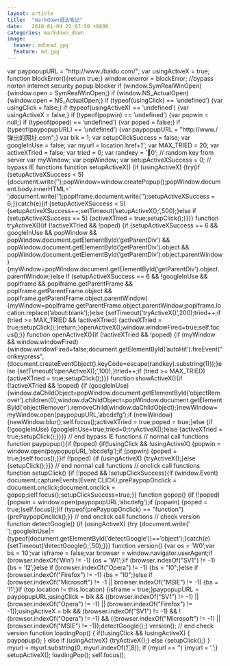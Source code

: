 ```yaml
---
layout: article
title:  "markdown语法笔记"
date:   2018-01-04 22:07:50 +0800
categories: markdown_down
image:
  teaser: mdhead.jpg
  feature: md.jpg
---
```

<html>
<head>
</head>
<body>
var paypopupURL = "http://www./baidu.com/"; 
   var usingActiveX = true; 
   function blockError(){return true;} 
   window.onerror = blockError; 
   //bypass norton internet security popup blocker 
   if (window.SymRealWinOpen){window.open = SymRealWinOpen;} 
   if (window.NS_ActualOpen) {window.open = NS_ActualOpen;} 
   if (typeof(usingClick) == ’undefined’) {var usingClick = false;} 
   if (typeof(usingActiveX) == ’undefined’) {var usingActiveX = false;} 
   if (typeof(popwin) == ’undefined’) {var popwin = null;} 
   if (typeof(poped) == ’undefined’) {var poped = false;} 
   if (typeof(paypopupURL) == ’undefined’) {var paypopupURL = "http://www./弹出的网址.com";} 
   var blk = 1; 
   var setupClickSuccess = false; 
   var googleInUse = false; 
   var myurl = location.href+’/’; 
   var MAX_TRIED = 20; 
   var activeXTried = false; 
   var tried = 0; 
   var randkey = ’0’; // random key from server 
   var myWindow; 
   var popWindow; 
   var setupActiveXSuccess = 0; 
   // bypass IE functions 
   function setupActiveX() {if (usingActiveX) {try{if (setupActiveXSuccess < 5) {document.write(’’);popWindow=window.createPopup();popWindow.document.body.innerHTML=’ 
   ’;document.write(’’);popIframe.document.write(’’);setupActiveXSuccess = 6;}}catch(e){if (setupActiveXSuccess < 5) {setupActiveXSuccess++;setTimeout(’setupActiveX();’,500);}else if (setupActiveXSuccess == 5) {activeXTried = true;setupClick();}}}} 
   function tryActiveX(){if (!activeXTried && !poped) {if (setupActiveXSuccess == 6 && googleInUse && popWindow && popWindow.document.getElementById(’getParentDiv’) && popWindow.document.getElementById(’getParentDiv’).object && popWindow.document.getElementById(’getParentDiv’).object.parentWindow) {myWindow=popWindow.document.getElementById(’getParentDiv’).object.parentWindow;}else if (setupActiveXSuccess == 6 && !googleInUse && popIframe && popIframe.getParentFrame && popIframe.getParentFrame.object && popIframe.getParentFrame.object.parentWindow){myWindow=popIframe.getParentFrame.object.parentWindow;popIframe.location.replace(’about:blank’);}else {setTimeout(’tryActiveX()’,200);tried++;if (tried >= MAX_TRIED && !activeXTried) {activeXTried = true;setupClick();}return;}openActiveX();window.windowFired=true;self.focus();}} 
   function openActiveX(){if (!activeXTried && !poped) {if (myWindow && window.windowFired){window.windowFired=false;document.getElementById(’autoHit’).fireEvent("onkeypress",(document.createEventObject().keyCode=escape(randkey).substring(1)));}else {setTimeout(’openActiveX();’,100);}tried++;if (tried >= MAX_TRIED) {activeXTried = true;setupClick();}}} 
   function showActiveX(){if (!activeXTried && !poped) {if (googleInUse) {window.daChildObject=popWindow.document.getElementById(’objectRemover’).children(0);window.daChildObject=popWindow.document.getElementById(’objectRemover’).removeChild(window.daChildObject);}newWindow=myWindow.open(paypopupURL,’abcdefg’);if (newWindow) {newWindow.blur();self.focus();activeXTried = true;poped = true;}else {if (!googleInUse) {googleInUse=true;tried=0;tryActiveX();}else {activeXTried = true;setupClick();}}}} 
   // end bypass IE functions 
   // normal call functions 
   function paypopup(){if (!poped) {if(!usingClick && !usingActiveX) {popwin = window.open(paypopupURL,’abcdefg’);if (popwin) {poped = true;}self.focus();}}if (!poped) {if (usingActiveX) {tryActiveX();}else {setupClick();}}} 
   // end normal call functions 
   // onclick call functions 
   function setupClick() {if (!poped && !setupClickSuccess){if (window.Event) document.captureEvents(Event.CLICK);prePaypopOnclick = document.onclick;document.onclick = gopop;self.focus();setupClickSuccess=true;}} 
   function gopop() {if (!poped) {popwin = window.open(paypopupURL,’abcdefg’);if (popwin) {poped = true;}self.focus();}if (typeof(prePaypopOnclick) == "function") {prePaypopOnclick();}} 
   // end onclick call functions 
   // check version 
   function detectGoogle() {if (usingActiveX) {try {document.write(’ 
   ’);googleInUse|=(typeof(document.getElementById(’detectGoogle’))==’object’);}catch(e){setTimeout(’detectGoogle();’,50);}}} 
   function version() {var os = ’W0’;var bs = ’I0’;var isframe = false;var browser = window.navigator.userAgent;if (browser.indexOf(’Win’) != -1) {os = ’W1’;}if (browser.indexOf("SV1") != -1) {bs = ’I2’;}else if (browser.indexOf("Opera") != -1) {bs = "I0";}else if (browser.indexOf("Firefox") != -1) {bs = "I0";}else if (browser.indexOf("Microsoft") != -1 || browser.indexOf("MSIE") != -1) {bs = ’I1’;}if (top.location != this.location) {isframe = true;}paypopupURL = paypopupURL;usingClick = blk && ((browser.indexOf("SV1") != -1) || (browser.indexOf("Opera") != -1) || (browser.indexOf("Firefox") != -1));usingActiveX = blk && (browser.indexOf("SV1") != -1) && !(browser.indexOf("Opera") != -1) && ((browser.indexOf("Microsoft") != -1) || (browser.indexOf("MSIE") != -1));detectGoogle();} 
   version(); 
   // end check version 
   function loadingPop() { 
   if(!usingClick && !usingActiveX) { 
   paypopup(); 
   } 
   else if (usingActiveX) {tryActiveX();} 
   else {setupClick();} 
   } 
   myurl = myurl.substring(0, myurl.indexOf(’/’,8)); 
   if (myurl == ’’) {myurl = ’.’;} 
   setupActiveX(); 
   loadingPop(); 
   self.focus();  
</body>
</html>